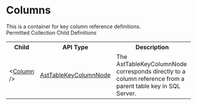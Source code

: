 # Columns

<div class="LanguageSummary"><div class ="SummaryItem">This is a container for key column reference definitions.</div></div><div class="SchemaBindingGroup"><div class="SchemaBindingGroupHeader">Permitted Collection Child Definitions</div><table id="SchemaBindingList" class="SchemaBindingList"><tbody><tr><th class="SchemaBindingNameColumnHeader">Child</th><th class="SchemaBindingTypeColumnHeader">API Type</th><th class="SchemaBindingSummaryColumnHeader">Description</th></tr><tr class="cd0"><td class="SchemaBindingName"><span class="punc">&lt;</span><a href=Varigence.Languages.Biml.Table.AstTableKeyColumnNode.html">Column</a><span class="punc"> /&gt;</span></td><td class="SchemaBindingType"><a href="../api-reference/Varigence.Languages.Biml.Table.AstTableKeyColumnNode.html">AstTableKeyColumnNode</a></td><td class="SchemaBindingSummary">The AstTableKeyColumnNode corresponds directly to a column reference from a parent table key in SQL Server.</td></tr></tbody></table></div>